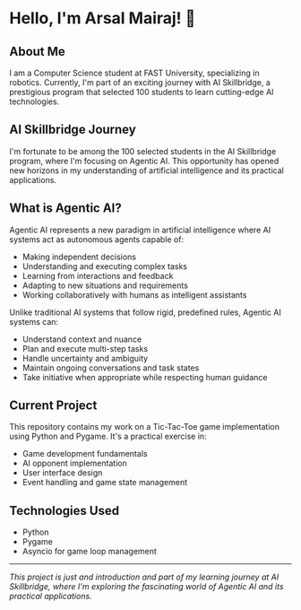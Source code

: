 # Hello, I'm Arsal Mairaj! 👋

## About Me
I am a Computer Science student at FAST University, specializing in robotics. Currently, I'm part of an exciting journey with AI Skillbridge, a prestigious program that selected 100 students to learn cutting-edge AI technologies.

## AI Skillbridge Journey
I'm fortunate to be among the 100 selected students in the AI Skillbridge program, where I'm focusing on Agentic AI. This opportunity has opened new horizons in my understanding of artificial intelligence and its practical applications.

## What is Agentic AI?
Agentic AI represents a new paradigm in artificial intelligence where AI systems act as autonomous agents capable of:
- Making independent decisions
- Understanding and executing complex tasks
- Learning from interactions and feedback
- Adapting to new situations and requirements
- Working collaboratively with humans as intelligent assistants

Unlike traditional AI systems that follow rigid, predefined rules, Agentic AI systems can:
- Understand context and nuance
- Plan and execute multi-step tasks
- Handle uncertainty and ambiguity
- Maintain ongoing conversations and task states
- Take initiative when appropriate while respecting human guidance

## Current Project
This repository contains my work on a Tic-Tac-Toe game implementation using Python and Pygame. It's a practical exercise in:
- Game development fundamentals
- AI opponent implementation
- User interface design
- Event handling and game state management

## Technologies Used
- Python
- Pygame
- Asyncio for game loop management

---
*This project is just and introduction and part of my learning journey at AI Skillbridge, where I'm exploring the fascinating world of Agentic AI and its practical applications.* 